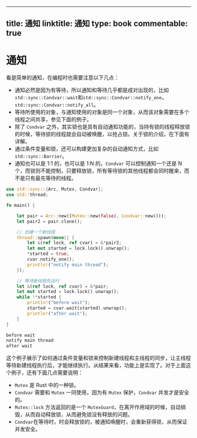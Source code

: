
---
title: 通知
linktitle: 通知
type: book
commentable: true
---

# 通知

看是简单的通知，在编程时也需要注意以下几点：

- 通知必然是因为有等待，所以通知和等待几乎都是成对出现的，比如 `std::sync::Condvar::wait`和`std::sync::Condvar::notify_one`，`std::sync::Condvar::notify_all`。
- 等待所使用的对象，与通知使用的对象是同一个对象，从而该对象需要在多个线程之间共享，参见下面的例子。
- 除了 `Condvar` 之外，其实锁也是具有自动通知功能的，当持有锁的线程释放锁的时候，等待锁的线程就会自动被唤醒，以抢占锁。关于锁的介绍，在下面有详解。
- 通过条件变量和锁，还可以构建更加复杂的自动通知方式，比如 `std::sync::Barrier`。
- 通知也可以是 1:1 的，也可以是 1:N 的，`Condvar` 可以控制通知一个还是 N 个，而锁则不能控制，只要释放锁，所有等待锁的其他线程都会同时醒来，而不是只有最先等待的线程。

```rs
use std::sync::{Arc, Mutex, Condvar};
use std::thread;

fn main() {

    let pair = Arc::new((Mutex::new(false), Condvar::new()));
    let pair2 = pair.clone();

    // 创建一个新线程
    thread::spawn(move|| {
        let &(ref lock, ref cvar) = &*pair2;
        let mut started = lock.lock().unwrap();
        *started = true;
        cvar.notify_one();
        println!("notify main thread");
    });

    // 等待新线程先运行
    let &(ref lock, ref cvar) = &*pair;
    let mut started = lock.lock().unwrap();
    while !*started {
        println!("before wait");
        started = cvar.wait(started).unwrap();
        println!("after wait");
    }
}

before wait
notify main thread
after wait
```

这个例子展示了如何通过条件变量和锁来控制新建线程和主线程的同步，让主线程等待新建线程执行后，才能继续执行。从结果来看，功能上是实现了。对于上面这个例子，还有下面几点需要说明：

- `Mutex` 是 Rust 中的一种锁。
- `Condvar` 需要和 `Mutex` 一同使用，因为有 `Mutex` 保护，`Condvar` 并发才是安全的。
- `Mutex::lock` 方法返回的是一个 `MutexGuard`，在离开作用域的时候，自动销毁，从而自动释放锁，从而避免锁没有释放的问题。
- `Condvar`在等待时，时会释放锁的，被通知唤醒时，会重新获得锁，从而保证并发安全。

    